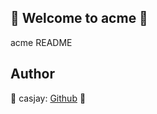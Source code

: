 ## 👋 Welcome to acme 🚀  

acme README  
  
  
## Author  

🤖 casjay: [Github](https://github.com/casjay) 🤖  
